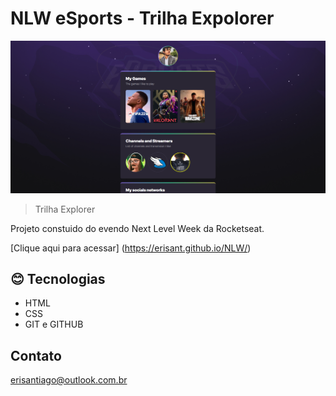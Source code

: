  # NLW eSports - Trilha Expolorer

 ![preview](.github\preview.png)

 > Trilha Explorer

 Projeto constuido do evendo Next Level Week da Rocketseat.

 [Clique aqui para acessar] (https://erisant.github.io/NLW/)
 ## 😊 Tecnologias 

 - HTML
 - CSS
 - GIT e GITHUB
 
 ## Contato
 
 erisantiago@outlook.com.br